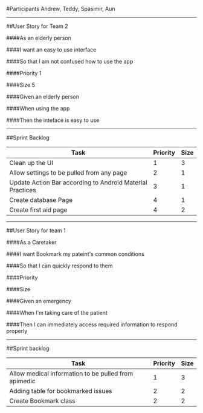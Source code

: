 #Participants
Andrew, Teddy, Spasimir, Aun

-----------------------
##User Story for Team 2

####As an
elderly person

####I want
an easy to use interface

####So that
I am not confused how to use the app

####Priority
1

####Size
5

####Given
an elderly person

####When
using the app

####Then
the inteface is easy to use 

-----------
##Sprint Backlog


| Task  | Priority | Size |
| ------------- | ------------- | ------------- |
| Clean up the UI  | 1  | 3 |
| Allow settings to be pulled from any page  | 2  | 1 |
| Update Action Bar according to Android Material Practices | 3 | 1 |
| Create database Page | 4 | 1 |
| Create first aid page | 4 | 2 |

---------------------------------
##User Story for team 1


####As a Caretaker

####I want Bookmark my pateint's common conditions

####So that I can quickly respond to them

####Priority

####Size

####Given an emergency

####When I'm taking care of the patient

####Then I can immediately access required information to respond properly



--------------------------------

##Sprint backlog 

| Task  | Priority | Size |
| ------------- | ------------- | ------------- |
| Allow medical information to be pulled from apimedic  | 1  | 3 |
| Adding table for bookmarked issues  | 2  | 2 |
| Create Bookmark class | 2 | 2 |
